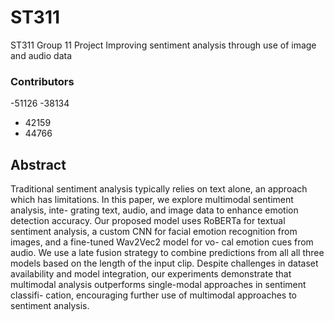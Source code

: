 # ST311 
ST311 Group 11 Project Improving sentiment analysis through use of image and audio data

### Contributors
  -51126 
  -38134
  - 42159
  - 44766

## Abstract
Traditional sentiment analysis typically relies on text alone, an approach which has limitations. In this paper, we explore multimodal sentiment analysis, inte- grating text, audio, and image data to enhance emotion detection accuracy. Our proposed model uses RoBERTa for textual sentiment analysis, a custom CNN for facial emotion recognition from images, and a fine-tuned Wav2Vec2 model for vo- cal emotion cues from audio. We use a late fusion strategy to combine predictions from all all three models based on the length of the input clip. Despite challenges in dataset availability and model integration, our experiments demonstrate that multimodal analysis outperforms single-modal approaches in sentiment classifi- cation, encouraging further use of multimodal approaches to sentiment analysis.

